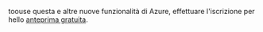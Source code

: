 toouse questa e altre nuove funzionalità di Azure, effettuare l'iscrizione per hello [anteprima gratuita](https://account.windowsazure.com/PreviewFeatures).

